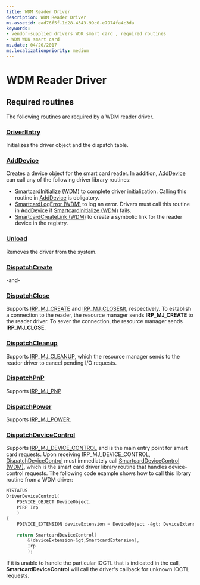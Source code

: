 ```yaml
---
title: WDM Reader Driver
description: WDM Reader Driver
ms.assetid: ead76f5f-1d28-4343-99c0-e7974fa4c3da
keywords:
- vendor-supplied drivers WDK smart card , required routines
- WDM WDK smart card
ms.date: 04/20/2017
ms.localizationpriority: medium
---
```


# WDM Reader Driver

## Required routines

The following routines are required by a WDM reader driver.

### [DriverEntry](https://docs.microsoft.com/windows-hardware/drivers/ddi/wdm/nc-wdm-driver_initialize)

Initializes the driver object and the dispatch table.

### [AddDevice](https://docs.microsoft.com/windows-hardware/drivers/ddi/wdm/nc-wdm-driver_add_device)

Creates a device object for the smart card reader. In addition, [AddDevice](https://docs.microsoft.com/windows-hardware/drivers/ddi/wdm/nc-wdm-driver_add_device) can call any of the following driver library routines:

- [SmartcardInitialize (WDM)](https://docs.microsoft.com/previous-versions/ff548944(v=vs.85)) to complete driver initialization. Calling this routine in [AddDevice](https://docs.microsoft.com/windows-hardware/drivers/ddi/wdm/nc-wdm-driver_add_device) is obligatory.
- [SmartcardLogError (WDM)](https://docs.microsoft.com/previous-versions/ff548947(v=vs.85)) to log an error. Drivers must call this routine in [AddDevice](https://docs.microsoft.com/windows-hardware/drivers/ddi/wdm/nc-wdm-driver_add_device) if [SmartcardInitialize (WDM)](https://docs.microsoft.com/previous-versions/ff548944(v=vs.85)) fails.
- [SmartcardCreateLink (WDM)](https://docs.microsoft.com/previous-versions/ff548935(v=vs.85)) to create a symbolic link for the reader device in the registry.

### [Unload](https://docs.microsoft.com/windows-hardware/drivers/ddi/wdm/nc-wdm-driver_unload)

Removes the driver from the system.

### [DispatchCreate](https://docs.microsoft.com/windows-hardware/drivers/ddi/wdm/nc-wdm-driver_dispatch)

-and-

### [DispatchClose](https://docs.microsoft.com/windows-hardware/drivers/ddi/wdm/nc-wdm-driver_dispatch)

Supports [IRP_MJ_CREATE](https://docs.microsoft.com/windows-hardware/drivers/kernel/irp-mj-create) and [IRP_MJ_CLOSE&lt](https://docs.microsoft.com/windows-hardware/drivers/kernel/irp-mj-close), respectively. To establish a connection to the reader, the resource manager sends **IRP_MJ_CREATE** to the reader driver. To sever the connection, the resource manager sends **IRP_MJ_CLOSE**.

### [DispatchCleanup](https://docs.microsoft.com/windows-hardware/drivers/ddi/wdm/nc-wdm-driver_dispatch)

Supports [IRP_MJ_CLEANUP](https://docs.microsoft.com/windows-hardware/drivers/kernel/irp-mj-cleanup), which the resource manager sends to the reader driver to cancel pending I/O requests.

### [DispatchPnP](https://docs.microsoft.com/windows-hardware/drivers/ddi/wdm/nc-wdm-driver_dispatch)

Supports [IRP_MJ_PNP](https://docs.microsoft.com/windows-hardware/drivers/kernel/irp-mj-pnp)

### [DispatchPower](https://docs.microsoft.com/windows-hardware/drivers/ddi/wdm/nc-wdm-driver_dispatch)

Supports [IRP_MJ_POWER](https://docs.microsoft.com/windows-hardware/drivers/kernel/irp-mj-power).

### [DispatchDeviceControl](https://docs.microsoft.com/windows-hardware/drivers/ddi/wdm/nc-wdm-driver_dispatch)

Supports [IRP_MJ_DEVICE_CONTROL](https://docs.microsoft.com/windows-hardware/drivers/kernel/irp-mj-device-control) and is the main entry point for smart card requests. Upon receiving IRP_MJ_DEVICE_CONTROL, [DispatchDeviceControl](https://docs.microsoft.com/windows-hardware/drivers/ddi/wdm/nc-wdm-driver_dispatch) must immediately call [SmartcardDeviceControl (WDM)](https://docs.microsoft.com/previous-versions/ff548939(v=vs.85)), which is the smart card driver library routine that handles device-control requests. The following code example shows how to call this library routine from a WDM driver:

```cpp
NTSTATUS
DriverDeviceControl(
    PDEVICE_OBJECT DeviceObject,
    PIRP Irp
    )
{
    PDEVICE_EXTENSION deviceExtension = DeviceObject -&gt; DeviceExtension;

    return SmartcardDeviceControl(
        &(deviceExtension-&gt;SmartcardExtension),
        Irp
        );
```

If it is unable to handle the particular IOCTL that is indicated in the call, **SmartcardDeviceControl** will call the driver's callback for unknown IOCTL requests.
